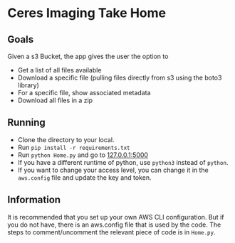 # Ceres Imaging Take Home

## Goals
Given a s3 Bucket, the app gives the user the option to
- Get a list of all files available
- Download a specific file (pulling files directly from s3 using the boto3 library)
- For a specific file, show associated metadata
- Download all files in a zip

## Running
- Clone the directory to your local.
- Run `pip install -r requirements.txt`
- Run `python Home.py` and go to [127.0.0.1:5000](http://127.0.0.1:5000)
- If you have a different runtime of python, use `python3` instead of `python`.
- If you want to change your access level, you can change it in the `aws.config` file and update the key and token.

## Information
It is recommended that you set up your own AWS CLI configuration. But if you do not have, there is an aws.config file that is used by the code.
The steps to comment/uncomment the relevant piece of code is in `Home.py`.
